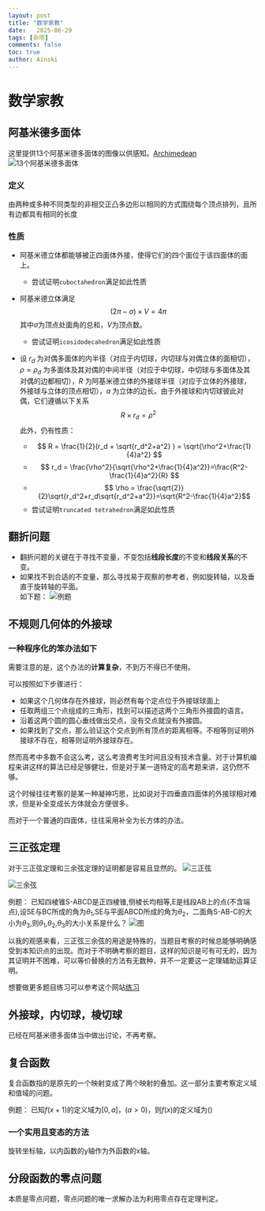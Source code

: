 ```yaml
---
layout: post
title: "数学家教"
date:   2025-06-29
tags: [杂项]
comments: false
toc: true
author: Ainski
---
```


# 数学家教

## 阿基米德多面体

这里提供13个阿基米德多面体的图像以供感知。[Archimedean](https://cn.mathigon.org/step/polyhedra/archimedean)  
![13个阿基米德多面体](../images/2025-07-22-ArchimedeanSolids_1000.svg)
### 定义
由两种或多种不同类型的非相交正凸多边形以相同的方式围绕每个顶点排列，且所有边都具有相同的长度


### 性质
- 阿基米德立体都能够被正四面体外接，使得它们的四个面位于该四面体的面上。  
    - 尝试证明`cuboctahedron`满足如此性质

- 阿基米德立体满足  
    $$(2\pi-\sigma)\times V = 4\pi$$ 
  其中$\sigma$为顶点处面角的总和，$V$为顶点数。
    - 尝试证明`icosidodecahedron`满足如此性质

- 设 $r_d$ 为对偶多面体的内半径（对应于内切球，内切球与对偶立体的面相切），$\rho=\rho_d$ 为多面体及其对偶的中间半径（对应于中切球，中切球与多面体及其对偶的边都相切），$R$ 为阿基米德立体的外接球半径（对应于立体的外接球，外接球与立体的顶点相切），$a$ 为立体的边长。由于外接球和内切球彼此对偶，它们遵循以下关系
    $$
    R \times r_d = \rho^2
    $$
    此外，仍有性质：
    - $$ R = \frac{1}{2}(r_d + \sqrt{r_d^2+a^2} ) = \sqrt{\rho^2+\frac{1}{4}a^2} $$
    - $$ r_d = \frac{\rho^2}{\sqrt{\rho^2+\frac{1}{4}a^2}}=\frac{R^2-\frac{1}{4}a^2}{R} $$
    - $$ \rho = \frac{\sqrt{2}}{2}\sqrt{r_d^2+r_d\sqrt{r_d^2+a^2}}=\sqrt{R^2-\frac{1}{4}a^2}$$
    - 尝试证明`truncated tetrahedron`满足如此性质
## 翻折问题
- 翻折问题的关键在于寻找不变量，不变包括**线段长度**的不变和**线段关系**的不变。
- 如果找不到合适的不变量，那么寻找易于观察的参考者，例如旋转轴，以及垂直于旋转轴的平面。  
如下题： 
![例题](../images/2025-07-22-fanzheexample.jpg)

## 不规则几何体的外接球
### 一种程序化的笨办法如下
需要注意的是，这个办法的**计算复杂**，不到万不得已不使用。

可以按照如下步骤进行：
- 如果这个几何体存在外接球，则必然有每个定点位于外接球球面上
- 任取两组三个点组成的三角形，找到可以描述这两个三角形外接圆的语言。
- 沿着这两个圆的圆心垂线做出交点，没有交点就没有外接圆。
- 如果找到了交点，那么验证这个交点到所有顶点的距离相等。不相等则证明外接球不存在，相等则证明外接球存在。

然而高考中多数不会这么考，这么考浪费考生时间且没有技术含量。对于计算机编程来讲这样的算法已经足够健壮，但是对于某一道特定的高考题来讲，这仍然不够。

这个时候往往考察的是某一种凝神巧思，比如说对于四垂直四面体的外接球相对难求，但是补全变成长方体就会方便很多。

而对于一个普通的四面体，往往采用补全为长方体的办法。
## 三正弦定理

对于三正弦定理和三余弦定理的证明都是容易且显然的。
![三正弦](../images/2025-07-22-sanzhengxian.png)

![三余弦](../images/2025-07-22-sanyuxian.png)

例题：
已知四棱锥S-ABCD是正四棱锥,侧棱长均相等,E是线段AB上的点(不含端点),设SE与BC所成的角为$\theta_1$,SE与平面ABCD所成的角为$\theta_2$，二面角S-AB-C的大小为$\theta_3$,则$\theta_1$,$\theta_2$,$\theta_3$的大小关系是什么？
![图](../images/2025-07-22-sanzhengxianexample.png)

以我的观感来看，三正弦三余弦的用途是特殊的，当题目考察的时候总能够明确感受到本知识点的出现。而对于不明确考察的题目，这样的知识是可有可无的，因为其证明并不困难，可以等价替换的方法有无数种，并不一定要这一定理辅助运算证明。

想要做更多题目练习可以参考这个网站[练习](https://m.fx361.cc/news/2025/0315/26015221.html)

## 外接球，内切球，棱切球
已经在阿基米德多面体当中做出讨论，不再考察。

## 复合函数
复合函数指的是原先的一个映射变成了两个映射的叠加。这一部分主要考察定义域和值域的问题。


例题：
已知$f(x+1)$的定义域为$[0,a]$，$(a>0)$，则$f(x)$的定义域为()

### 一个实用且变态的方法
旋转坐标轴，以内函数的y轴作为外函数的x轴。

## 分段函数的零点问题

本质是零点问题，零点问题的唯一求解办法为利用零点存在定理判定。